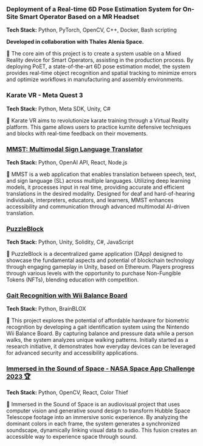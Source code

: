 <div class="project-list">

<div class="project-card">
    <div class="project-content">
        <h3>Deployment of a Real-time 6D Pose Estimation System for On-Site Smart Operator Based on a MR Headset</h3>
        <p><strong>Tech Stack:</strong> Python, PyTorch, OpenCV, C++, Docker, Bash scripting</p>
        <p><strong>Developed in collaboration with Thales Alenia Space.</strong></p>
        <p>📌 The core aim of this project is to create a system usable on a Mixed Reality device for Smart Operators, assisting in the production process. By deploying PoET, a state-of-the-art 6D pose estimation model, the system provides real-time object recognition and spatial tracking to minimize errors and optimize workflows in manufacturing and assembly environments.</p>
    </div>
</div>

<div class="project-card">
    <div class="project-content">
        <h3>Karate VR - Meta Quest 3</h3>
        <p><strong>Tech Stack:</strong> Python, Meta SDK, Unity, C#</p>
        <p>📌 Karate VR aims to revolutionize karate training through a Virtual Reality platform. This game allows users to practice kumite defensive techniques and blocks with real-time feedback on their movements.</p>
    </div>
</div>

<div class="project-card">
    <div class="project-content">
        <h3><a href="https://github.com/iladesio/MMST-Multi-Modal_Sign_Language_Translator">MMST: Multimodal Sign Language Translator</a></h3>
        <p><strong>Tech Stack:</strong> Python, OpenAI API, React, Node.js</p>
        <p>📌 MMST is a web application that enables translation between speech, text, and sign language (SL) across multiple languages. Utilizing deep learning models, it processes input in real time, providing accurate and efficient translations in the desired modality. Designed for deaf and hard-of-hearing individuals, interpreters, educators, and learners, MMST enhances accessibility and communication through advanced multimodal AI-driven translation.</p>
    </div>
</div>

<div class="project-card">
    <div class="project-content">
        <h3><a href="https://github.com/iladesio/PuzzleBlock-BlockchainProject-Server">PuzzleBlock</a></h3>
        <p><strong>Tech Stack:</strong> Python, Unity, Solidity, C#, JavaScript</p>
        <p>📌 PuzzleBlock is a decentralized game application (DApp) designed to showcase the fundamental aspects and potential of blockchain technology through engaging gameplay in Unity, based on Ethereum. Players progress through various levels with the opportunity to purchase Non-Fungible Tokens (NFTs), blending education with competition.</p>
    </div>
</div>

<div class="project-card">
    <div class="project-content">
        <h3><a href="https://github.com/iladesio/Biometric-Systems-Project">Gait Recognition with Wii Balance Board</a></h3>
        <p><strong>Tech Stack:</strong> Python, BrainBLOX</p>
        <p>📌 This project explores the potential of affordable hardware for biometric recognition by developing a gait identification system using the Nintendo Wii Balance Board. By capturing balance and pressure data while a person walks, the system analyzes unique walking patterns. Initially started as a research initiative, it demonstrates how everyday devices can be leveraged for advanced security and accessibility applications.</p>
    </div>
</div>

<div class="project-card">
    <div class="project-content">
        <h3><a href="https://github.com/iladesio/NA-sound-4Everybody">Immersed in the Sound of Space - NASA Space App Challenge 2023 🏆</a></h3>
        <p><strong>Tech Stack:</strong> Python, OpenCV, React, Color Thief</p>
        <p>📌 Immersed in the Sound of Space is an audiovisual project that uses computer vision and generative sound design to transform Hubble Space Telescope footage into an immersive sonic experience. By analyzing the dominant colors in each frame, the system generates a synchronized soundscape, dynamically linking visual data to audio. This fusion creates an accessible way to experience space through sound.</p>
    </div>
</div>

</div>
